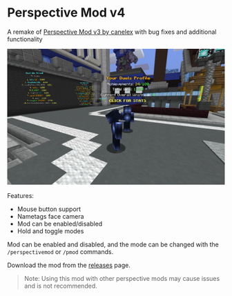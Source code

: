 # Perspective Mod v4

A remake of [Perspective Mod v3 by canelex](https://github.com/Canelex/PerspectiveMod) with bug fixes and additional functionality

![Image of mod](.github/perspectivemod.png)

Features:
- Mouse button support
- Nametags face camera
- Mod can be enabled/disabled
- Hold and toggle modes

Mod can be enabled and disabled, and the mode can be changed with the `/perspectivemod` or `/pmod` commands.

Download the mod from the [releases](https://github.com/DJtheRedstoner/PerspectiveModv4/releases) page.

> Note: Using this mod with other perspective mods may cause issues and is not recommended.
